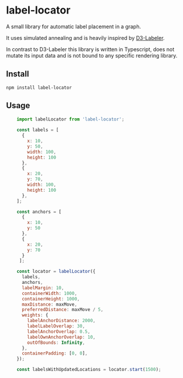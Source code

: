 # label-locator

A small library for automatic label placement in a graph.  

It uses simulated annealing and is heavily inspired by [D3-Labeler](https://github.com/tinker10/D3-Labeler).

In contrast to D3-Labeler this library is written in Typescript, does not mutate its input data and is not bound to any specific rendering library.

## Install
```
npm install label-locator
```

## Usage
```js
    import labelLocator from 'label-locator';
    
    const labels = [
      {
        x: 10, 
        y: 50,
        width: 100,
        height: 100
      },
      {
        x: 20, 
        y: 70,
        width: 100,
        height: 100
      },
    ];

    const anchors = [
      {
        x: 10,
        y: 50 
      },
      {
        x: 20,
        y: 70
      }
     ];

    const locator = labelLocator({
      labels,
      anchors,
      labelMargin: 10,
      containerWidth: 1000,
      containerHeight: 1000,
      maxDistance: maxMove,
      preferredDistance: maxMove / 5,
      weights: {
        labelAnchorDistance: 2000,
        labelLabelOverlap: 30,
        labelAnchorOverlap: 0.5,
        labelOwnAnchorOverlap: 10,
        outOfBounds: Infinity,
      },
      containerPadding: [0, 0],
    });

    const labelsWithUpdatedLocations = locator.start(1500);

```